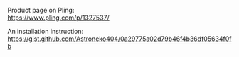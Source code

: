 Product page on Pling:<br/>
https://www.pling.com/p/1327537/

An installation instruction:<br/>
https://gist.github.com/Astroneko404/0a29775a02d79b46f4b36df05634f0fb
